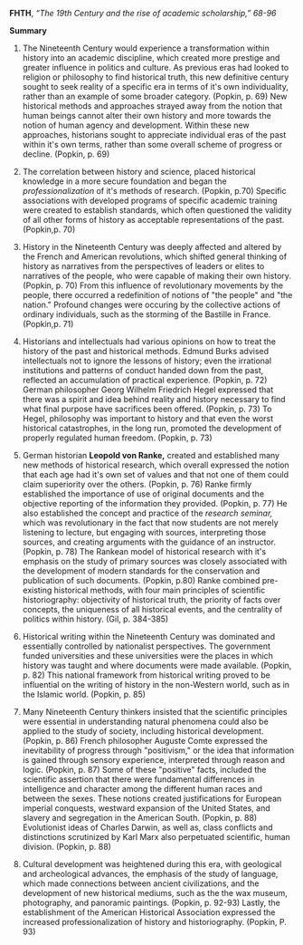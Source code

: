**FHTH**, *“The 19th Century and the rise of academic scholarship,” 68-96*

**Summary**

1. The Nineteenth Century would experience a transformation within history into an academic discipline, which created more prestige and greater influence in politics and culture. As previous eras had looked to religion or philosophy to find historical truth, this new definitive century sought to seek reality of a specific era in terms of it's own individuality, rather than an example of some broader category. (Popkin, p. 69) New historical methods and approaches strayed away from the notion that human beings cannot alter their own history and more towards the notion of human agency and development. Within these new approaches, historians sought to appreciate individual eras of the past within it's own terms, rather than some overall scheme of progress or decline. (Popkin, p. 69)

2. The correlation between history and science, placed historical knowledge in a more secure foundation and began the *professionalization* of it's methods of research. (Popkin, p.70) Specific associations with developed programs of specific academic training were created to establish standards, which often questioned the validity of all other forms of history as acceptable representations of the past. (Popkin,p. 70) 

3. History in the Nineteenth Century was deeply affected and altered by the French and American revolutions, which shifted general thinking of history as narratives from the perspectives of leaders or elites to narratives of the people, who were capable of making their own history. (Popkin, p. 70) From this influence of revolutionary movements by the people, there occurred a redefinition of notions of "the people" and "the nation." Profound changes were occuring by the collective actions of ordinary individuals, such as the storming of the Bastille in France. (Popkin,p. 71)

4. Historians and intellectuals had various opinions on how to treat the history of the past and historical methods. Edmund Burks advised intellectuals not to ignore the lessons of history; even the irrational institutions and patterns of conduct handed down from the past, reflected an accumulation of practical experience. (Popkin, p. 72) German philosopher Georg Wilhelm Friedrich Hegel expressed that there was a spirit and idea behind reality and history necessary to find what final purpose have sacrifices been offered. (Popkin, p. 73) To Hegel, philosophy was important to history and that even the worst historical catastrophes, in the long run, promoted the development of properly regulated human freedom. (Popkin, p. 73)

5. German historian **Leopold von Ranke,** created and established many new methods of historical research, which overall expressed the notion that each age had it's own set of values and that not one of them could claim superiority over the others. (Popkin, p. 76) Ranke firmly established the importance of use of original documents and the objective reporting of the information they provided. (Popkin, p. 77) He also established the concept and practice of the *research seminar,* which was revolutionary in the fact that now students are not merely listening to lecture, but engaging with sources, interpreting those sources, and creating arguments with the guidance of an instructor. (Popkin, p. 78) The Rankean model of historical research with it's emphasis on the study of primary sources was closely associated with the development of modern standards for the conservation and publication of such documents. (Popkin, p.80) Ranke combined pre-existing historical methods, with four main principles of scientific historiography: objectivity of historical truth, the priority of facts over concepts, the uniqueness of all historical events, and the centrality of politics within history. (Gil, p. 384-385)

6. Historical writing within the Nineteenth Century was dominated and essentially controlled by nationalist perspectives. The government funded universities and these universities were the places in which history was taught and where documents were made available. (Popkin, p. 82) This national framework from historical writing proved to be influential on the writing of history in the non-Western world, such as in the Islamic world. (Popkin, p. 85)

7. Many Nineteenth Century thinkers insisted that the scientific principles were essential in understanding natural phenomena could also be applied to the study of society, including historical development. (Popkin, p. 86) French philosopher Auguste Comte expressed the inevitability of progress through "positivism," or the idea that information is gained through sensory experience, interpreted through reason and logic. (Popkin, p. 87) Some of these "positive" facts, included the scientific assertion that there were fundamental differences in intelligence and character among the different human races and between the sexes. These notions created justifications for European imperial conquests, westward expansion of the United States, and slavery and segregation in the American South. (Popkin, p. 88) Evolutionist ideas of Charles Darwin, as well as, class conflicts and distinctions scrutinized by Karl Marx also perpetuated scientific, human division. (Popkin, p. 88)

8. Cultural development was heightened during this era, with geological and archeological advances, the emphasis of the study of language, which made connections between ancient civilizations, and the development of new historical mediums, such as the the wax museum, photography, and panoramic paintings. (Popkin, p. 92-93) Lastly, the establishment of the American Historical Association expressed the increased professionalization of history and historiography. (Popkin, P. 93)
